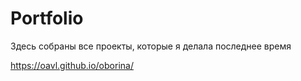 # Portfolio

Здесь собраны все проекты, которые я делала последнее время

https://oavl.github.io/oborina/
